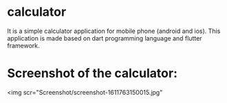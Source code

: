 # calculator

It is a simple calculator application for mobile phone (android and ios). This application is made based on dart programming language and flutter framework. 

# Screenshot of the calculator:

<img scr="Screenshot/screenshot-1611763150015.jpg"
